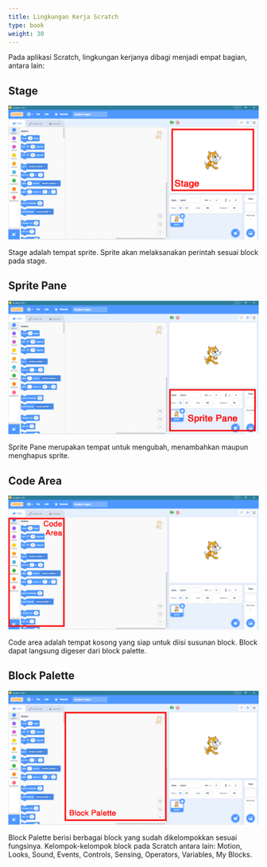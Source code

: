 ```yaml
---
title: Lingkungan Kerja Scratch
type: book
weight: 30
---
```


Pada aplikasi Scratch, lingkungan kerjanya dibagi menjadi empat bagian, antara lain:

## Stage
![stage](images/stage.png)

Stage adalah tempat sprite. Sprite akan melaksanakan perintah sesuai block pada stage.

## Sprite Pane
![sprite pane](images/sprite-pane.png)

Sprite Pane merupakan tempat untuk mengubah, menambahkan maupun menghapus sprite.

## Code Area
![code area](images/code-area.png)

Code area adalah tempat kosong yang siap untuk diisi susunan block. Block dapat langsung digeser dari block palette.

## Block Palette
![block palette](images/block-palette.png)

Block Palette berisi berbagai block yang sudah dikelompokkan sesuai fungsinya. Kelompok-kelompok block pada Scratch antara lain: Motion, Looks, Sound, Events, Controls, Sensing, Operators, Variables, My Blocks.
